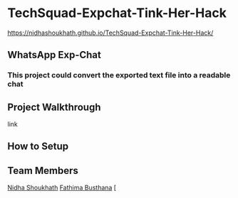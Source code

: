 # TechSquad-Expchat-Tink-Her-Hack
https://nidhashoukhath.github.io/TechSquad-Expchat-Tink-Her-Hack/
## WhatsApp Exp-Chat
### This project could convert the exported text file into a readable chat
## Project Walkthrough
link
## How to Setup

## Team Members
[Nidha Shoukhath](https://github.com/nidhashoukhath)
[Fathima Busthana](https://github.com/fathima-busthana)
[


